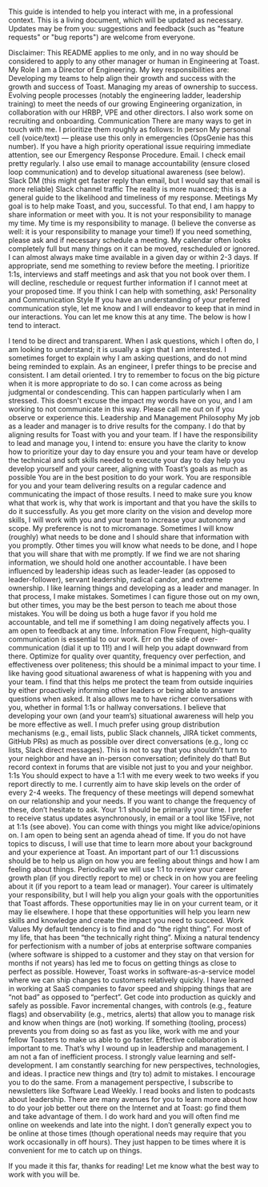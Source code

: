 This guide is intended to help you interact with me, in a professional context. This is a living document, which will be updated as necessary. Updates may be from you: suggestions and feedback (such as "feature requests" or "bug reports") are welcome from everyone.

Disclaimer: This README applies to me only, and in no way should be considered to apply to any other manager or human in Engineering at Toast.
My Role
I am a Director of Engineering. My key responsibilities are:
Developing my teams to help align their growth and success with the growth and success of Toast.
Managing my areas of ownership to success.
Evolving people processes (notably the engineering ladder, leadership training) to meet the needs of our growing Engineering organization, in collaboration with our HRBP, VPE and other directors. I also work some on recruiting and onboarding.
Communication
There are many ways to get in touch with me. I prioritize them roughly as follows:
In person
My personal cell (voice/text) — please use this only in emergencies (OpsGenie has this number). If you have a high priority operational issue requiring immediate attention, see our Emergency Response Procedure.
Email. I check email pretty regularly. I also use email to manage accountability (ensure closed loop communication) and to develop situational awareness (see below).
Slack DM (this might get faster reply than email, but I would say that email is more reliable)
Slack channel traffic
The reality is more nuanced; this is a general guide to the likelihood and timeliness of my response.
Meetings
My goal is to help make Toast, and you, successful. To that end, I am happy to share information or meet with you.
It is not your responsibility to manage my time. My time is my responsibility to manage. (I believe the converse as well: it is your responsibility to manage your time!)
If you need something, please ask and if necessary schedule a meeting. My calendar often looks completely full but many things on it can be moved, rescheduled or ignored. I can almost always make time available in a given day or within 2-3 days. If appropriate, send me something to review before the meeting.
I prioritize 1:1s, interviews and staff meetings and ask that you not book over them. I will decline, reschedule or request further information if I cannot meet at your proposed time. If you think I can help with something, ask!
Personality and Communication Style
If you have an understanding of your preferred communication style, let me know and I will endeavor to keep that in mind in our interactions. You can let me know this at any time. The below is how I tend to interact.

I tend to be direct and transparent. When I ask questions, which I often do, I am looking to understand; it is usually a sign that I am interested. I sometimes forget to explain why I am asking questions, and do not mind being reminded to explain. As an engineer, I prefer things to be precise and consistent. I am detail oriented. I try to remember to focus on the big picture when it is more appropriate to do so.
I can come across as being judgmental or condescending. This can happen particularly when I am stressed. This doesn't excuse the impact my words have on you, and I am working to not communicate in this way. Please call me out on if you observe or experience this.
Leadership and Management Philosophy
My job as a leader and manager is to drive results for the company. I do that by aligning results for Toast with you and your team.
If I have the responsibility to lead and manage you, I intend to:
ensure you have the clarity to know how to prioritize your day to day
ensure you and your team have or develop the technical and soft skills needed to execute your day to day
help you develop yourself and your career, aligning with Toast’s goals as much as possible
You are in the best position to do your work. You are responsible for you and your team delivering results on a regular cadence and communicating the impact of those results.
I need to make sure you know what that work is, why that work is important and that you have the skills to do it successfully. As you get more clarity on the vision and develop more skills, I will work with you and your team to increase your autonomy and scope. My preference is not to micromanage.
Sometimes I will know (roughly) what needs to be done and I should share that information with you promptly. Other times you will know what needs to be done, and I hope that you will share that with me promptly. If we find we are not sharing information, we should hold one another accountable.
I have been influenced by leadership ideas such as leader-leader (as opposed to leader-follower), servant leadership, radical candor, and extreme ownership.
I like learning things and developing as a leader and manager. In that process, I make mistakes. Sometimes I can figure those out on my own, but other times, you may be the best person to teach me about those mistakes. You will be doing us both a huge favor if you hold me accountable, and tell me if something I am doing negatively affects you. I am open to feedback at any time.
Information Flow
Frequent, high-quality communication is essential to our work. Err on the side of over-communication (dial it up to 11!) and I will help you adapt downward from there. Optimize for quality over quantity, frequency over perfection, and effectiveness over politeness; this should be a minimal impact to your time.
I like having good situational awareness of what is happening with you and your team. I find that this helps me protect the team from outside inquiries by either proactively informing other leaders or being able to answer questions when asked. It also allows me to have richer conversations with you, whether in formal 1:1s or hallway conversations. I believe that developing your own (and your team’s) situational awareness will help you be more effective as well.
I much prefer using group distribution mechanisms (e.g., email lists, public Slack channels, JIRA ticket comments, GitHub PRs) as much as possible over direct conversations (e.g., long cc lists, Slack direct messages). This is not to say that you shouldn’t turn to your neighbor and have an in-person conversation; definitely do that! But record context in forums that are visible not just to you and your neighbor.
1:1s
You should expect to have a 1:1 with me every week to two weeks if you report directly to me. I currently aim to have skip levels on the order of every 2-4 weeks. The frequency of these meetings will depend somewhat on our relationship and your needs. If you want to change the frequency of these, don’t hesitate to ask.
Your 1:1 should be primarily your time. I prefer to receive status updates asynchronously, in email or a tool like 15Five, not at 1:1s (see above). You can come with things you might like advice/opinions on. I am open to being sent an agenda ahead of time. If you do not have topics to discuss, I will use that time to learn more about your background and your experience at Toast.
An important part of our 1:1 discussions should be to help us align on how you are feeling about things and how I am feeling about things.
Periodically we will use 1:1 to review your career growth plan (if you directly report to me) or check in on how you are feeling about it (if you report to a team lead or manager). Your career is ultimately your responsibility, but I will help you align your goals with the opportunities that Toast affords.
These opportunities may lie in on your current team, or it may lie elsewhere. I hope that these opportunities will help you learn new skills and knowledge and create the impact you need to succeed.
Work Values
My default tendency is to find and do “the right thing”. For most of my life, that has been “the technically right thing”. Mixing a natural tendency for perfectionism with a number of jobs at enterprise software companies (where software is shipped to a customer and they stay on that version for months if not years) has led me to focus on getting things as close to perfect as possible. However, Toast works in software-as-a-service model where we can ship changes to customers relatively quickly. I have learned in working at SaaS companies to favor speed and shipping things that are “not bad” as opposed to “perfect”.
Get code into production as quickly and safely as possible. Favor incremental changes, with controls (e.g., feature flags) and observability (e.g., metrics, alerts) that allow you to manage risk and know when things are (not) working. If something (tooling, process) prevents you from doing so as fast as you like, work with me and your fellow Toasters to make us able to go faster.
Effective collaboration is important to me. That’s why I wound up in leadership and management. I am not a fan of inefficient process.
I strongly value learning and self-development. I am constantly searching for new perspectives, technologies, and ideas. I practice new things and (try to) admit to mistakes. I encourage you to do the same. From a management perspective, I subscribe to newsletters like Software Lead Weekly. I read books and listen to podcasts about leadership. There are many avenues for you to learn more about how to do your job better out there on the Internet and at Toast: go find them and take advantage of them.
I do work hard and you will often find me online on weekends and late into the night. I don’t generally expect you to be online at those times (though operational needs may require that you work occasionally in off hours). They just happen to be times where it is convenient for me to catch up on things.


If you made it this far, thanks for reading! Let me know what the best way to work with you will be.

